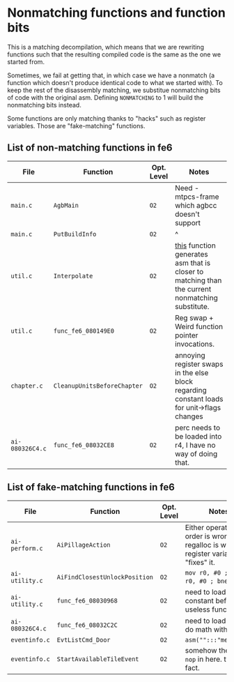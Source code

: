 
# Nonmatching functions and function bits

This is a matching decompilation, which means that we are rewriting functions such that the resulting compiled code is the same as the one we started from.

Sometimes, we fail at getting that, in which case we have a nonmatch (a function which doesn't produce identical code to what we started with). To keep the rest of the disassembly matching, we substitue nonmatching bits of code with the original asm. Defining `NONMATCHING` to 1 will build the nonmatching bits instead.

Some functions are only matching thanks to "hacks" such as register variables. Those are "fake-matching" functions.

## List of non-matching functions in fe6

| File         | Function           | Opt. Level | Notes
| ------------ | ------------------ | ---------- | -----
| `main.c`     | `AgbMain`          | `O2`       | Need -mtpcs-frame which agbcc doesn't support
| `main.c`     | `PutBuildInfo`     | `O2`       | ^
| `util.c`     | `Interpolate` | `O2` | [this](https://agbcc.karathan.at/#z:OYLghAFBqd5QCxAYwPYBMCmBRdBLAF1QCcAaPECAM1QDsCBlZAQwBtMQBGAOgAYB2ACwBOAKyCATAGZhsucIAcpAFZdSrZrVAB9XclIBnVAFdiyDgHIApLwCCeegGoAIngBuEBwVKOvASispACEbW1CvRwNjACNtBV5OYIlBTycDBGYAB0wfCNZUXKcEPEKCRwAPUsdMWnQAuyt%2BEIbeYQjaYwBbQOaw1ojicp7Qkf6qRwga9EdA51nHXnq%2B4RthYkwCU1pHYuGW5YMAd0JkBAn0rMwl1cbe0eEWA0wFkHvVjs6ZqWcJ4scAWkc%2BT8jgAVBU9stVutNsRtvkZhIgi53BAPj4pgFgqNlo9npxXi0Vq0Pl8fuUwRVKRA/oDgZCbq0YVsgahEcjXB50dVapTMQyiXjHBJCVCSV0yVTwRTpdTaaysXcidCNiyEVYkSiuV0MbzwVM%2BbVFTjVkKpKLGcJSfMZVK7baaXgAQqBWK1qq4az2Vq0TqedN9Xr/Ya6q7Tcwno5BBbWtCKfMDYChtjleLPvNBpTM%2BDHc76Sm%2Bm7mZ71Zrc3TUCDAZzfZ1dQH/cb9uHI6IY8S1vHvsGkwKO9bu9nHEOh%2BWXQW3kyPfC2RrkWPgc6a9yDYGG/yJ8r%2BHNm1PYdteAzt6ELH51CALKILKRaBfeNfUBeAMKRExmZ4aqSca8EO%2Bns8ANYgKIvDnhYgjXreFj3qQj4WNeBggKBv7QaepBwLASBoJ0mR4OwZAUBA2G4fhIDMMA0TIPoVB4QQmDEIhEDRH%2BpDRA4zDEAAnhe36kNhnQ1AQADytCsNxqGkFgnSaMA7Asfg6zIAQ7iYIhEmYOUmDIMYdE8deXiYKwenqHg0TEBxnFPhgli8QQxB4J0elnhoWggLo2j6KwpmIZAZ6oJkyl0Gp/ydAQCBdNE/wGcQhwkABAJCRIAJUAgGn/BGnQIW%2B5hcM5F5XjeLFweRlHII4Ey4IQJCIl%2BPhWTheH0TVnAgk%2BP5/n4gHAaBRngZBRUXghSGkCh96dWBEj9RJcHtah41uPRBh4HQICCEAA%3D%3D) function generates asm that is closer to matching than the current nonmatching substitute.
| `util.c`     | `func_fe6_080149E0` | `O2` | Reg swap + Weird function pointer invocations.
| `chapter.c`  | `CleanupUnitsBeforeChapter` | `O2` | annoying register swaps in the else block regarding constant loads for unit->flags changes
| `ai-080326C4.c` | `func_fe6_08032CE8` | `O2` | perc needs to be loaded into r4, I have no way of doing that.

## List of fake-matching functions in fe6

| File           | Function          | Opt. Level | Notes
| -------------- | ----------------- | ---------- | -----
| `ai-perform.c` | `AiPillageAction` | `O2` | Either operation order is wrong or regalloc is wrong. register variable "fixes" it.
| `ai-utility.c` | `AiFindClosestUnlockPosition` | `O2` | `mov r0, #0 ; cmp r0, #0 ; bne label`?
| `ai-utility.c` | `func_fe6_08030968` | `O2` | need to load constant before useless function call
| `ai-080326C4.c` | `func_fe6_08032C2C` | `O2` | need to load 0 and do math with it.
| `eventinfo.c` | `EvtListCmd_Door` | `O2` | `asm("":::"memory");`
| `eventinfo.c` | `StartAvailableTileEvent` | `O2` | somehow theres a `nop` in here. two in fact.

